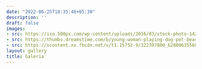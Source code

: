 ```yaml
---
date: "2022-06-25T18:35:46+05:30"
description: ''
draft: false
images:
- src: https://iso.500px.com/wp-content/uploads/2016/03/stock-photo-142984111-1500x1000.jpg
- src: https://thumbs.dreamstime.com/b/young-woman-playing-dog-pet-beach-sunrise-sunset-girl-dog-having-fun-seasid-seaside-cute-neglected-stay-66480218.jpg
- src: https://scontent.xx.fbcdn.net/v/t1.15752-9/322397800_628806355680281_2686448980599241079_n.png?stp=dst-png_p206x206&_nc_cat=104&ccb=1-7&_nc_sid=aee45a&_nc_eui2=AeG-9iduNYBYZEMZccfqUPauuZOgR3PrUFu5k6BHc-tQW00GG_R_uyASqzGXLSlDA9oltNe47L9QgH7sY9Q9yxPN&_nc_ohc=UFAh8CS9GA8AX9zR_Ex&_nc_ad=z-m&_nc_cid=0&_nc_ht=scontent.xx&oh=03_AdQudHqNisKUpJeG0L_CKLeBnhSUMfNHIDXF3EvszzyAWg&oe=63E65697
layout: gallery
title: Galeria
---
```

